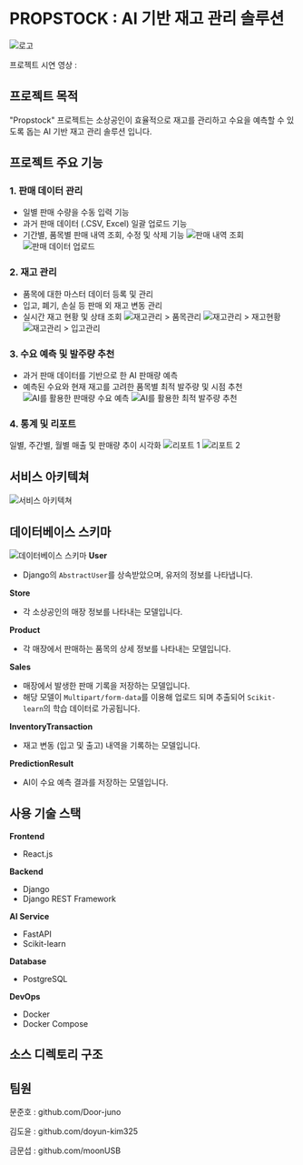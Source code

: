# PROPSTOCK : AI 기반 재고 관리 솔루션
![로고](./assets/logo.png)

프로젝트 시연 영상 : 

## 프로젝트 목적
"Propstock" 프로젝트는 소상공인이 효율적으로 재고를 관리하고 수요을 예측할 수 있도록 돕는 AI 기반 재고 관리 솔루션 입니다.

## 프로젝트 주요 기능
### 1. 판매 데이터 관리
- 일별 판매 수량을 수동 입력 기능
- 과거 판매 데이터 (.CSV, Excel) 일괄 업로드 기능
- 기간별, 품목별 판매 내역 조회, 수정 및 삭제 기능
![판매 내역 조회](./assets/sell_1.png)
![판매 데이터 업로드](./assets/sell_2.png)
### 2. 재고 관리
- 품목에 대한 마스터 데이터 등록 및 관리
- 입고, 폐기, 손실 등 판매 외 재고 변동 관리
- 실시간 재고 현황 및 상태 조회
![재고관리 > 품목관리](./assets/stock_1.png)
![재고관리 > 재고현황](./assets/stock_2.png)
![재고관리 > 입고관리](./assets/stock_3.png)
### 3. 수요 예측 및 발주량 추천
- 과거 판매 데이터를 기반으로 한 AI 판매량 예측
- 예측된 수요와 현재 재고를 고려한 품목별 최적 발주량 및 시점 추천
![AI를 활용한 판매량 수요 예측](./assets/ai_1.png)
![AI를 활용한 최적 발주량 추천](./assets/ai_2.png)
### 4. 통계 및 리포트 
일별, 주간별, 월별 매출 및 판매량 추이 시각화
![리포트 1](./assets/report_1.png)
![리포트 2](./assets/report_2.png)
## 서비스 아키텍쳐
![서비스 아키텍쳐](./assets/architecture.png)

## 데이터베이스 스키마
![데이터베이스 스키마](./assets/db.png)
**User** 
- Django의 `AbstractUser`를 상속받았으며, 유저의 정보를 나타냅니다.

**Store**
- 각 소상공인의 매장 정보를 나타내는 모델입니다.

**Product**
- 각 매장에서 판매하는 품목의 상세 정보를 나타내는 모델입니다.

**Sales**
- 매장에서 발생한 판매 기록을 저장하는 모델입니다.
- 해당 모델이 `Multipart/form-data`를 이용해 업로드 되며 추출되어 `Scikit-learn`의 학습 데이터로 가공됩니다.
  
**InventoryTransaction**
- 재고 변동 (입고 및 출고) 내역을 기록하는 모델입니다.

**PredictionResult**
- AI이 수요 예측 결과를 저장하는 모델입니다.

## 사용 기술 스택
**Frontend**
- React.js

**Backend**
- Django
- Django REST Framework

**AI Service**
- FastAPI
- Scikit-learn

**Database**
- PostgreSQL

**DevOps**
- Docker
- Docker Compose

## 소스 디렉토리 구조

## 팀원
문준호 : github.com/Door-juno

김도윤 : github.com/doyun-kim325

금문섭 : github.com/moonUSB